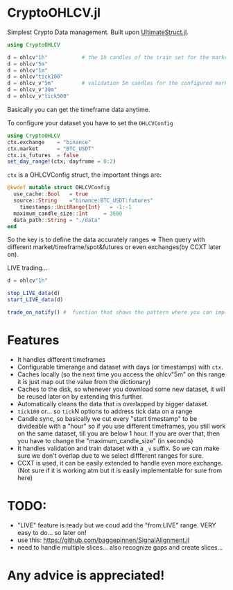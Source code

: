 # CryptoOHLCV.jl
Simplest Crypto Data management. 
Built upon [UltimateStruct.jl](https://github.com/Cvikli/UniversalStruct.jl).

```julia
using CryptoOHLCV

d = ohlcv"1h"           # the 1h candles of the train set for the market and range that is configured by the "ctx" module variable
d = ohlcv"5m"
d = ohlcv"1m"
d = ohlcv"tick100"
d = ohlcv_v"5m"         # validation 5m candles for the configured market
d = ohlcv_v"30m"   
d = ohlcv_v"tick500"
```

Basically you can get the timeframe data anytime.

To configure your dataset you have to set the `OHLCVConfig`

```julia
using CryptoOHLCV
ctx.exchange    = "binance"
ctx.market      = "BTC_USDT"
ctx.is_futures  = false
set_day_range!(ctx; dayframe = 0:2)
```

`ctx` is a OHLCVConfig struct, the important things are: 
```julia
@kwdef mutable struct OHLCVConfig
  use_cache::Bool   = true 
  source::String    ="binance:BTC_USDT:futures"
	timestamps::UnitRange{Int}   = -1:-1
  maximum_candle_size::Int     = 3600
  data_path::String = "./data"
end
```
So the key is to  define the data accurately ranges => Then query with different market/timeframe/spot&futures or even exchanges(by CCXT later on). 


LIVE trading...
```julia
d = ohlcv"1h"

stop_LIVE_data(d) 
start_LIVE_data(d)

trade_on_notify() #  function that shows the pattern where you can implement the trading 

```

# Features
- It handles different timeframes
- Configurable timerange and dataset with days (or timestamps) with `ctx`.
- Caches locally (so the next time you access the ohlcv"5m" on this range it is just map out the value from the dictionary)
- Caches to the disk, so whenever you download some new dataset, it will be reused later on by extending this further.
- Automatically cleans the data that is overlapped by bigger dataset.
- `tick100` or... so `tick`N options to address tick data on a range
- Candle sync, so basically we cut every "start timestamp" to be divideable with a "hour" so if you use different timeframes, you still work on the same dataset, till you are below 1 hour. If you are over that, then you have to change the "maximum_candle_size" (in seconds)
- It handles validation and train dataset with a `_v` suffix. So we can make sure we don't overlap due to we select diffferent ranges for sure. 
- CCXT is used, it can be easily extended to handle even more exchange. (Not sure if it is working atm but it is easily implementable for sure from here)



# TODO:
- "LIVE" feature is ready but we coud add the "from:LIVE" range. VERY easy to do... so later on!
- use this: https://github.com/baggepinnen/SignalAlignment.jl
- need to handle multiple slices... also recognize gaps and create slices...

# Any advice is appreciated!


